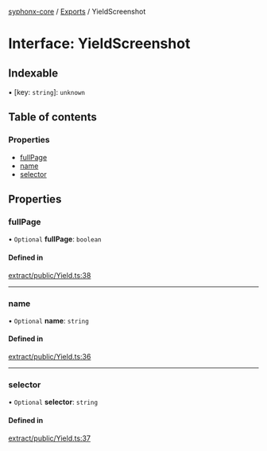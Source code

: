 [syphonx-core](../README.md) / [Exports](../modules.md) / YieldScreenshot

# Interface: YieldScreenshot

## Indexable

▪ [key: `string`]: `unknown`

## Table of contents

### Properties

- [fullPage](YieldScreenshot.md#fullpage)
- [name](YieldScreenshot.md#name)
- [selector](YieldScreenshot.md#selector)

## Properties

### fullPage

• `Optional` **fullPage**: `boolean`

#### Defined in

[extract/public/Yield.ts:38](https://github.com/dtempx/syphonx-core/blob/211cc18/extract/public/Yield.ts#L38)

___

### name

• `Optional` **name**: `string`

#### Defined in

[extract/public/Yield.ts:36](https://github.com/dtempx/syphonx-core/blob/211cc18/extract/public/Yield.ts#L36)

___

### selector

• `Optional` **selector**: `string`

#### Defined in

[extract/public/Yield.ts:37](https://github.com/dtempx/syphonx-core/blob/211cc18/extract/public/Yield.ts#L37)
